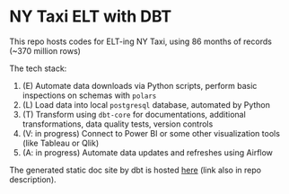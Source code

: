 # NY Taxi ELT with DBT

This repo hosts codes for ELT-ing NY Taxi, using 86 months of records (~370 million rows)

The tech stack:

1. (E) Automate data downloads via Python scripts, perform basic inspections on schemas with `polars`
1. (L) Load data into local `postgresql` database, automated by Python
1. (T) Transform using `dbt-core` for documentations, additional transformations, data quality tests, version controls
1. (V: in progress) Connect to Power BI or some other visualization tools (like Tableau or Qlik)
1. (A: in progress) Automate data updates and refreshes using Airflow

The generated static doc site by dbt is hosted [here](https://zebalgebra-dbt-ny-taxi-elt.netlify.app) (link also in repo description).
